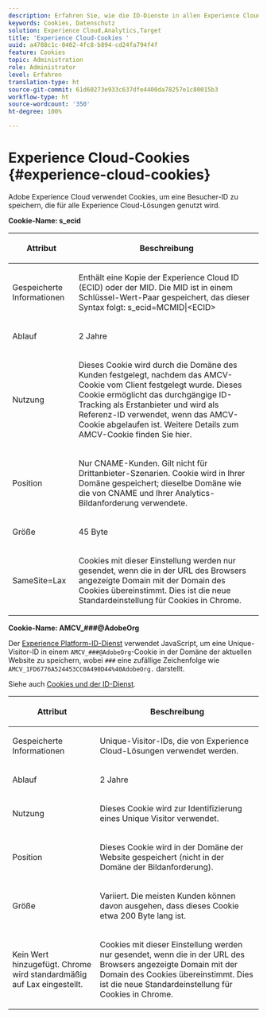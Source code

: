 ```yaml
---
description: Erfahren Sie, wie die ID-Dienste in allen Experience Cloud-Lösungen gespeichert und verwendet werden.
keywords: Cookies, Datenschutz
solution: Experience Cloud,Analytics,Target
title: 'Experience Cloud-Cookies '
uuid: a4788c1c-0402-4fc8-b894-cd24fa794f4f
feature: Cookies
topic: Administration
role: Administrator
level: Erfahren
translation-type: ht
source-git-commit: 61d60273e933c637dfe4400da78257e1c80015b3
workflow-type: ht
source-wordcount: '350'
ht-degree: 100%

---
```



# Experience Cloud-Cookies {#experience-cloud-cookies}

Adobe Experience Cloud verwendet Cookies, um eine Besucher-ID zu speichern, die für alle Experience Cloud-Lösungen genutzt wird.

**Cookie-Name: s_ecid**

<table id="table_FF4C70D3D4CC425BA65162D5A9504F7D"> 
 <thead> 
  <tr> 
   <th colname="col1" class="entry"> <p>Attribut </p> </th> 
   <th colname="col2" class="entry"> <p>Beschreibung </p> </th> 
  </tr> 
 </thead>
 <tbody> 
  <tr> 
   <td colname="col1"> <p>Gespeicherte Informationen </p> </td> 
   <td colname="col2"> <p> Enthält eine Kopie der Experience Cloud ID (ECID) oder der MID. Die MID ist in einem Schlüssel-Wert-Paar gespeichert, das dieser Syntax folgt: s_ecid=MCMID|&lt;ECID&gt; </p> </td> 
  </tr> 
  <tr> 
   <td colname="col1"> <p> Ablauf </p> </td> 
   <td colname="col2"> <p>2 Jahre </p> </td> 
  </tr> 
  <tr> 
   <td colname="col1"> <p> Nutzung </p> </td> 
   <td colname="col2"> <p>Dieses Cookie wird durch die Domäne des Kunden festgelegt, nachdem das AMCV-Cookie vom Client festgelegt wurde. Dieses Cookie ermöglicht das durchgängige ID-Tracking als Erstanbieter und wird als Referenz-ID verwendet, wenn das AMCV-Cookie abgelaufen ist. Weitere Details zum AMCV-Cookie finden Sie hier. </p> </td> 
  </tr> 
  <tr> 
   <td colname="col1"> <p> Position </p> </td> 
   <td colname="col2"> <p>Nur CNAME-Kunden. Gilt nicht für Drittanbieter-Szenarien. Cookie wird in Ihrer Domäne gespeichert; dieselbe Domäne wie die von CNAME und Ihrer Analytics-Bildanforderung verwendete. </p> </td> 
  </tr> 
  <tr> 
   <td colname="col1"> <p> Größe </p> </td> 
   <td colname="col2"> <p>45 Byte </p> </td> 
  </tr> 
  <tr> 
   <td colname="col1"> <p> SameSite=Lax </p> </td> 
   <td colname="col2"> <p>Cookies mit dieser Einstellung werden nur gesendet, wenn die in der URL des Browsers angezeigte Domain mit der Domain des Cookies übereinstimmt. Dies ist die neue Standardeinstellung für Cookies in Chrome.</p> </td> 
  </tr> 
 </tbody> 
</table>

**Cookie-Name: AMCV_###@AdobeOrg**

Der [Experience Platform-ID-Dienst](https://docs.adobe.com/content/help/de-DE/id-service/using/home.html) verwendet JavaScript, um eine Unique-Visitor-ID in einem `AMCV_###@AdobeOrg`-Cookie in der Domäne der aktuellen Website zu speichern, wobei `###` eine zufällige Zeichenfolge wie `AMCV_1FD6776A524453CC0A490D44%40AdobeOrg.` darstellt.

Siehe auch [Cookies und der ID-Dienst](https://docs.adobe.com/content/help/de-DE/id-service/using/intro/cookies.html).

<table id="table_1883C0836C1E4AF5A262FBF5000C1B11"> 
 <thead> 
  <tr> 
   <th colname="col1" class="entry"> <p>Attribut </p> </th> 
   <th colname="col2" class="entry"> <p>Beschreibung </p> </th> 
  </tr> 
 </thead>
 <tbody> 
  <tr> 
   <td colname="col1"> <p>Gespeicherte Informationen </p> </td> 
   <td colname="col2"> <p> Unique-Visitor-IDs, die von Experience Cloud-Lösungen verwendet werden. </p> </td> 
  </tr> 
  <tr> 
   <td colname="col1"> <p> Ablauf </p> </td> 
   <td colname="col2"> <p> 2 Jahre </p> </td> 
  </tr> 
  <tr> 
   <td colname="col1"> <p> Nutzung </p> </td> 
   <td colname="col2"> <p> Dieses Cookie wird zur Identifizierung eines Unique Visitor verwendet. </p> </td> 
  </tr> 
  <tr> 
   <td colname="col1"> <p> Position </p> </td> 
   <td colname="col2"> <p> Dieses Cookie wird in der Domäne der Website gespeichert (nicht in der Domäne der Bildanforderung). </p> </td> 
  </tr> 
  <tr> 
   <td colname="col1"> <p> Größe </p> </td> 
   <td colname="col2"> <p> Variiert. Die meisten Kunden können davon ausgehen, dass dieses Cookie etwa 200 Byte lang ist. </p> </td> 
  </tr> 
  <tr> 
   <td colname="col1"> <p>Kein Wert hinzugefügt. Chrome wird standardmäßig auf Lax eingestellt. </p> </td> 
   <td colname="col2"> <p> Cookies mit dieser Einstellung werden nur gesendet, wenn die in der URL des Browsers angezeigte Domain mit der Domain des Cookies übereinstimmt. Dies ist die neue Standardeinstellung für Cookies in Chrome. </p> </td> 
  </tr> 
 </tbody> 
</table>
